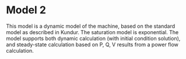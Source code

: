 # Model 2
This model is a dynamic model of the machine, based on the standard model as described in Kundur. The saturation model is exponential. The model supports both dynamic calculation (with initial condition solution), and steady-state calculation based on P, Q, V results from a power flow calculation. 
